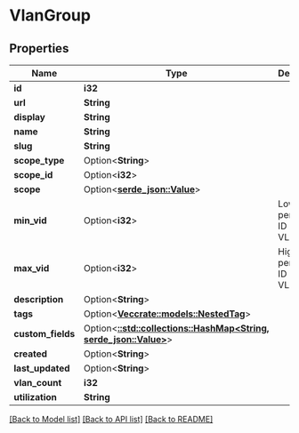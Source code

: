 # VlanGroup

## Properties

Name | Type | Description | Notes
------------ | ------------- | ------------- | -------------
**id** | **i32** |  | [readonly]
**url** | **String** |  | [readonly]
**display** | **String** |  | [readonly]
**name** | **String** |  | 
**slug** | **String** |  | 
**scope_type** | Option<**String**> |  | [optional]
**scope_id** | Option<**i32**> |  | [optional]
**scope** | Option<[**serde_json::Value**](.md)> |  | [readonly]
**min_vid** | Option<**i32**> | Lowest permissible ID of a child VLAN | [optional]
**max_vid** | Option<**i32**> | Highest permissible ID of a child VLAN | [optional]
**description** | Option<**String**> |  | [optional]
**tags** | Option<[**Vec<crate::models::NestedTag>**](NestedTag.md)> |  | [optional]
**custom_fields** | Option<[**::std::collections::HashMap<String, serde_json::Value>**](serde_json::Value.md)> |  | [optional]
**created** | Option<**String**> |  | [readonly]
**last_updated** | Option<**String**> |  | [readonly]
**vlan_count** | **i32** |  | [readonly]
**utilization** | **String** |  | [readonly]

[[Back to Model list]](../README.md#documentation-for-models) [[Back to API list]](../README.md#documentation-for-api-endpoints) [[Back to README]](../README.md)


